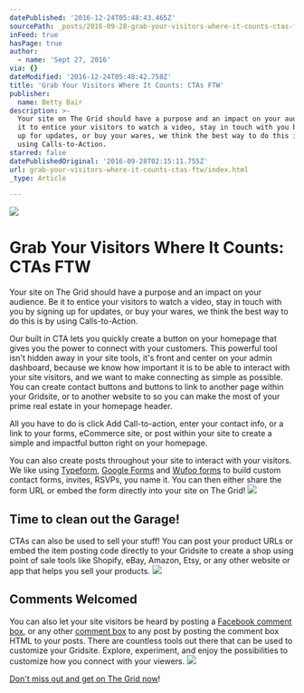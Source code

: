 ```yaml
---
datePublished: '2016-12-24T05:48:43.465Z'
sourcePath: _posts/2016-09-28-grab-your-visitors-where-it-counts-ctas-ftw.md
inFeed: true
hasPage: true
author:
  - name: 'Sept 27, 2016'
via: {}
dateModified: '2016-12-24T05:48:42.758Z'
title: 'Grab Your Visitors Where It Counts: CTAs FTW'
publisher:
  name: Betty Bair
description: >-
  Your site on The Grid should have a purpose and an impact on your audience. Be
  it to entice your visitors to watch a video, stay in touch with you by signing
  up for updates, or buy your wares, we think the best way to do this is by
  using Calls-to-Action.
starred: false
datePublishedOriginal: '2016-09-28T02:15:11.755Z'
url: grab-your-visitors-where-it-counts-ctas-ftw/index.html
_type: Article

---
```

![](https://the-grid-user-content.s3-us-west-2.amazonaws.com/c9218b36-77f9-48b5-ab51-c81c092d9f3c.gif)

# **Grab Your Visitors Where It Counts: CTAs FTW**

Your site on The Grid should have a purpose and an impact on your audience. Be it to entice your visitors to watch a video, stay in touch with you by signing up for updates, or buy your wares, we think the best way to do this is by using Calls-to-Action.

Our built in CTA lets you quickly create a button on your homepage that gives you the power to connect with your customers. This powerful tool isn't hidden away in your site tools, it's front and center on your admin dashboard, because we know how important it is to be able to interact with your site visitors, and we want to make connecting as simple as possible. You can create contact buttons and buttons to link to another page within your Gridsite, or to another website to so you can make the most of your prime real estate in your homepage header.

All you have to do is click Add Call-to-action, enter your contact info, or a link to your forms, eCommerce site, or post within your site to create a simple and impactful button right on your homepage.

You can also create posts throughout your site to interact with your visitors. We like using [Typeform][0], [Google Forms][1] and [Wufoo forms][2] to build custom contact forms, invites, RSVPs, you name it. You can then either share the form URL or embed the form directly into your site on The Grid!
![](https://the-grid-user-content.s3-us-west-2.amazonaws.com/7d3f195e-5bfe-44e7-9dee-7071cb5048c1.gif)

## Time to clean out the Garage!

CTAs can also be used to sell your stuff! You can post your product URLs or embed the item posting code directly to your Gridsite to create a shop using point of sale tools like Shopify, eBay, Amazon, Etsy, or any other website or app that helps you sell your products.
![](https://the-grid-user-content.s3-us-west-2.amazonaws.com/9557a1bf-157f-4d3c-90b5-4b5e66adddc8.gif)

## Comments Welcomed

You can also let your site visitors be heard by posting a [Facebook comment box][3], or any other [comment box][4] to any post by posting the comment box HTML to your posts. There are countless tools out there that can be used to customize your Gridsite. Explore, experiment, and enjoy the possibilities to customize how you connect with your viewers.
![](https://the-grid-user-content.s3-us-west-2.amazonaws.com/4dec0674-67d0-4291-a696-70ddf022f526.png)

[Don't miss out and get on The Grid now][5]!

[0]: https://www.typeform.com/
[1]: http://help.thegrid.io/article/296-add-a-google-form
[2]: http://help.thegrid.io/article/297-add-a-wufoo-form
[3]: http://help.thegrid.io/article/301-add-a-facebook-comment-box
[4]: https://disqus.com/
[5]: https://plans.thegrid.io/pro/